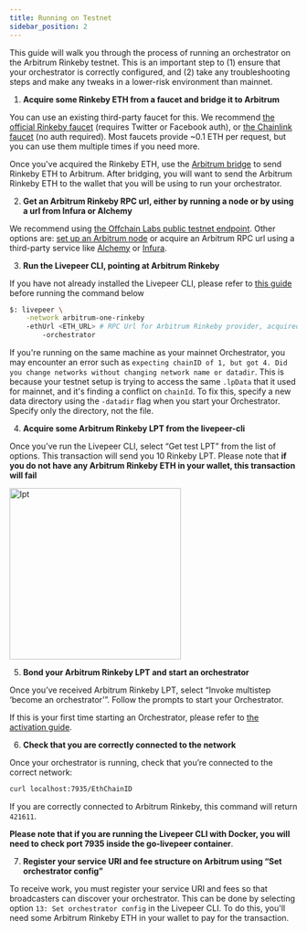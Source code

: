 ```yaml
---
title: Running on Testnet
sidebar_position: 2
---
```


This guide will walk you through the process of running an orchestrator on the Arbitrum Rinkeby testnet. This is an important step to (1) ensure that your orchestrator is correctly configured, and (2) take any troubleshooting steps and make any tweaks in a lower-risk environment than mainnet.

1. **Acquire some Rinkeby ETH from a faucet and bridge it to Arbitrum**

You can use an existing third-party faucet for this. We recommend [the official Rinkeby faucet](https://www.rinkeby.io/#faucet) (requires Twitter or Facebook auth), or [the Chainlink faucet](https://faucets.chain.link/rinkeby) (no auth required). Most faucets provide ~0.1 ETH per request, but you can use them multiple times if you need more.

Once you've acquired the Rinkeby ETH, use the [Arbitrum bridge](https://bridge.arbitrum.io) to send Rinkeby ETH to Arbitrum. After bridging, you will want to send the Arbitrum Rinkeby ETH to the wallet that you will be using to run your orchestrator.

2. **Get an Arbitrum Rinkeby RPC url, either by running a node or by using a url from Infura or Alchemy**

We recommend using [the Offchain Labs public testnet endpoint](https://developer.offchainlabs.com/docs/public_testnet). Other options are: [set up an Arbitrum node](https://developer.offchainlabs.com/docs/running_node) or acquire an Arbitrum RPC url using a third-party service like [Alchemy](https://www.alchemy.com/) or [Infura](https://infura.io/). 

3. **Run the Livepeer CLI, pointing at Arbitrum Rinkeby**

If you have not already installed the Livepeer CLI, please refer to [this guide](https://livepeer.org/docs/installation/install-livepeer/overview) before running the command below

```bash
$: livepeer \
    -network arbitrum-one-rinkeby
    -ethUrl <ETH_URL> # RPC Url for Arbitrum Rinkeby provider, acquired in Step 2 above
		-orchestrator
```

If you're running on the same machine as your mainnet Orchestrator, you may encounter an error such as `expecting chainID of 1, but got 4. Did you change networks without changing network name or datadir`. This is because your testnet setup is trying to access the same `.lpData` that it used for mainnet, and it's finding a conflict on `chainId`. To fix this, specify a new data directory using the `-datadir` flag when you start your Orchestrator. Specify only the directory, not the file.

4. **Acquire some Arbitrum Rinkeby LPT from the livepeer-cli**

Once you’ve run the Livepeer CLI, select “Get test LPT” from the list of options. This transaction will send you 10 Rinkeby LPT. Please note that **if you do not have any Arbitrum Rinkeby ETH in your wallet, this transaction will fail**

<img src="/docs-assets/video-miners/getting-started/testnet_lpt.png" alt="lpt" width="300"/>

5. **Bond your Arbitrum Rinkeby LPT and start an orchestrator**

Once you’ve received Arbitrum Rinkeby LPT, select “Invoke multistep ‘become an orchestrator’”. Follow the prompts to start your Orchestrator.

If this is your first time starting an Orchestrator, please refer to [the activation guide](/video-miners/getting-started/activation).

6. **Check that you are correctly connected to the network**

Once your orchestrator is running, check that you’re connected to the correct network:

```bash
curl localhost:7935/EthChainID 
```

If you are correctly connected to Arbitrum Rinkeby, this command will return `421611`.

**Please note that if you are running the Livepeer CLI with Docker, you will need to check port 7935 inside the go-livepeer container**.


7. **Register your service URI and fee structure on Arbitrum  using “Set orchestrator config”**

To receive work, you must register your service URI and fees so that broadcasters can discover your orchestrator. This can be done by selecting option `13: Set orchestrator config` in the Livepeer CLI. To do this, you'll need some Arbitrum Rinkeby ETH in your wallet to pay for the transaction.
